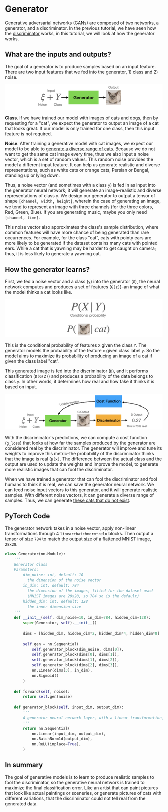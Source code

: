 # Generator

Generative adversarial networks (GANs) are composed of two networks, a generator, and a discriminator. In the previous tutorial, we have seen how the [discriminator](https://github.com/jinglescode/generative-adversarial-networks/tree/main/tutorials/02%20Discriminator) works, in this tutorial, we will look at how the generator works. 

## What are the inputs and outputs?

The goal of a generator is to produce samples based on an input feature. There are two input features that we fed into the generator, 1) class and 2) noise. 

![inputs](assets/01.png)

**Class**. If we have trained our model with images of cats and dogs, then by requesting for a "cat", we expect the generator to output an image of a cat that looks great. If our model is only trained for one class, then this input feature is not required.

**Noise**. After training a generative model with cat images, we expect our model to be able to [generate a diverse range of cats](https://thesecatsdonotexist.com/). Because we do not want to get the same cat image every time, thus we also input a noise vector, which is a set of random values. This random noise provides the model a different input feature. It can help us generate realistic and diverse representations, such as white cats or orange cats, Persian or Bengal, standing up or lying down.

Thus, a noise vector (and sometimes with a class `y`) is fed in as input into the generator neural network; it will generate an image–realistic and diverse representations of class `y`. We design our generator to output a tensor of shape `[channel, width, height]`, wherein the case of generating an image, we tend to represent an image with three channels (for the three colors, Red, Green, Blue). If you are generating music, maybe you only need `[channel, time]`.

This noise vector also approximates the class's sample distribution, where common features will have more chance of being generated than rare occurrences. For example, for the class "cat", cats with pointy ears are more likely to be generated if the dataset contains many cats with pointed ears. While a cat that is yawning may be harder to get caught on camera; thus, it is less likely to generate a yawning cat. 

## How the generator learns?

First, we fed a noise vector and a class (`y`) into the generator (`G`), the neural network computes and produces a set of features (`G(z)`)–an image of what the model thinks a cat looks like. 

![conditional probability](assets/02.png)

This is the conditional probability of features `X` given the class `Y`. The generator models the probability of the feature `x` given class label `y`. So the model aims to maximize its probability of producing an image of a cat if given the class label "cat".

This generated image is fed into the discriminator (`D`), and it performs classification (`D(G(Z)`) and produces a probability of the data belongs to class `y`. In other words, it determines how real and how fake it thinks it is based on input.

![training](assets/03.png)

With the discriminator's predictions, we can compute a cost function (`g_loss`) that looks at how far the samples produced by the generator are considered real by the discriminator. The generator will improve and tune its weights to improve this metric–the probability of the discriminator thinks that the image is real (`p(x)`. The difference between the actual class and the output are used to update the weights and improve the model, to generate more realistic images that can fool the discriminator.

When we have trained a generator that can fool the discriminator and fool humans to think it is real, we can save the generator neural network. We can feed noise input vectors to this generator, and it will generate realistic samples. With different noise vectors, it can generate a diverse range of samples. Thus, we can generate [these cats that do not exist](https://thesecatsdonotexist.com/).

## PyTorch Code

The generator network takes in a noise vector, apply non-linear transformations through 4 `linear+batchnorm+relu` blocks. Then output a tensor of size `784` to match the output size of a flattened MNIST image, `28x28`.

```python
class Generator(nn.Module):
    '''
    Generator Class
    Parameters:
        dim_noise: int, default: 10
          the dimension of the noise vector
        in_dim: int, default: 784
          the dimension of the images, fitted for the dataset used
          (MNIST images are 28x28, so 784 so is the default)
        hidden_dim: int, default: 128
          the inner dimension size
    '''
    def __init__(self, dim_noise=10, in_dim=784, hidden_dim=128):
        super(Generator, self).__init__()

        dims = [hidden_dim, hidden_dim*2, hidden_dim*4, hidden_dim*8]

        self.gen = nn.Sequential(
            self.generator_block(dim_noise, dims[0]),
            self.generator_block(dims[0], dims[1]),
            self.generator_block(dims[1], dims[2]),
            self.generator_block(dims[2], dims[3]),
            nn.Linear(dims[3], in_dim),
            nn.Sigmoid()
        )

    def forward(self, noise):
        return self.gen(noise)
    
    def generator_block(self, input_dim, output_dim):
        '''
        A generator neural network layer, with a linear transformation, batchnorm and relu.
        '''
        return nn.Sequential(
            nn.Linear(input_dim, output_dim),
            nn.BatchNorm1d(output_dim),
            nn.ReLU(inplace=True),
        )
```

## In summary

The goal of generative models is to learn to produce realistic samples to fool the discriminator, so the generative neural network is trained to maximize the final classification error. Like an artist that can paint pictures that look like actual paintings or sceneries, or generate pictures of cats with different variations, that the discriminator could not tell real from the generated data.